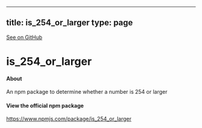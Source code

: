 
---
title: is_254_or_larger
type: page
---

[See on GitHub](https://github.com/jakeroggenbuck/is_254_or_larger/)

# is_254_or_larger

#### About
An npm package to determine whether a number is 254 or larger

#### View the official npm package
https://www.npmjs.com/package/is_254_or_larger

